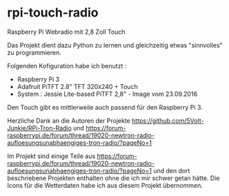 # rpi-touch-radio
Raspberry Pi Webradio mit 2,8 Zoll Touch

Das Projekt dient dazu Python zu lernen und gleichzeitig etwas "sinnvolles" zu programmieren.

Folgenden Kofiguration habe ich benutzt :
 - Raspberry Pi 3
 - Adafruit PiTFT 2.8" TFT 320x240 + Touch 
 - System : Jessie Lite-based PiTFT 2,8" - Image vom 23.09.2016

Den Touch gibt es mittlerweile auch passend für den Raspberry Pi 3.   

Herzliche Dank an die Autoren der Projekte 
https://github.com/5Volt-Junkie/RPi-Tron-Radio und 
https://forum-raspberrypi.de/forum/thread/19020-newtron-radio-aufloesungsunabhaengiges-tron-radio/?pageNo=1
 
Im Projekt sind einige Teile aus 
https://forum-raspberrypi.de/forum/thread/19020-newtron-radio-aufloesungsunabhaengiges-tron-radio/?pageNo=1
und den dort beschriebene Projekten enthalten ohne die ich mir schwer getan hätte. 
Die Icons für die Wetterdaten habe ich aus diesem Projekt übernommen.
